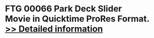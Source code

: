 # FTG 00066 Park Deck Slider<br />Movie in Quicktime ProRes Format.<br />[>> Detailed information](https://secure.shareit.com/shareit/product.html?productid=300618448&affiliateid=200057808)